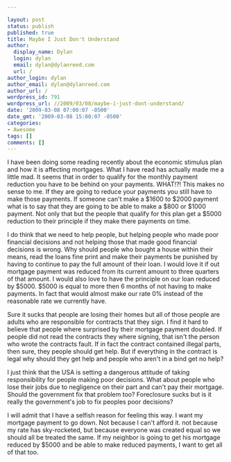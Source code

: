 ```yaml
---

layout: post
status: publish
published: true
title: Maybe I Just Don't Understand
author:
  display_name: Dylan
  login: dylan
  email: dylan@dylanreed.com
  url: /
author_login: dylan
author_email: dylan@dylanreed.com
author_url: /
wordpress_id: 791
wordpress_url: //2009/03/08/maybe-i-just-dont-understand/
date: '2009-03-08 07:00:07 -0500'
date_gmt: '2009-03-08 15:00:07 -0500'
categories:
- Awesome
tags: []
comments: []
---
```


I have been doing some reading recently about the economic stimulus plan and how it is affecting mortgages. What I have read has actually made me a little mad. It seems that in order to qualify for the monthly payment reduction you have to be behind on your payments. WHAT!?! This makes no sense to me. If they are going to reduce your payments you still have to make those payments. If someone can't make a $1600 to $2000 payment what is to say that they are going to be able to make a $800 or $1000 payment. Not only that but the people that qualify for this plan get a $5000 reduction to their principle if they make there payments on time. 

I do think that we need to help people, but helping people who made poor financial decisions and not helping those that made good financial decisions is wrong. Why should people who bought a house within their means, read the loans fine print and make their payments be punished by having to continue to pay the full amount of their loan. I would love it if out mortgage payment was reduced from its current amount to three quarters of that amount. I would also love to have the principle on our loan reduced by $5000. $5000 is equal to more then 6 months of not having to make payments. In fact that would almost make our rate 0% instead of the reasonable rate we currently have. 

Sure it sucks that people are losing their homes but all of those people are adults who are responsible for contracts that they sign. I find it hard to believe that people  where surprised by their mortgage payment doubled. If people did not read the contracts they where signing, that isn't the person who wrote the contracts fault. If in fact the contract contained illegal parts, then sure, they people should get help. But if everything in the contract is legal why should they get help and people who aren't in a bind get no help?

I just think that the USA is setting a dangerous attitude of taking responsibility for people making poor decisions. What about people who lose their jobs due to negligence on their part and can't pay their mortgage. Should the government fix that problem too? Foreclosure sucks but is it really the government's job to fix peoples poor decisions?

I will admit that I have a selfish reason for feeling this way. I want my mortgage payment to go down. Not because I can't afford it. not because my rate has sky-rocketed, but because everyone was created equal so we should all be treated the same. If my neighbor is going to get his mortgage reduced by $5000 and be able to make reduced payments, I want to get all of that too. 
